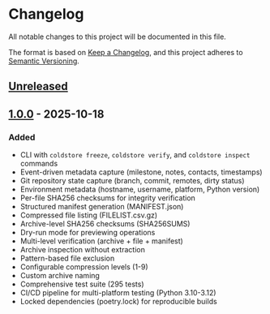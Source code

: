 # Changelog

All notable changes to this project will be documented in this file.

The format is based on [Keep a Changelog](https://keepachangelog.com/en/1.1.0/),
and this project adheres to [Semantic Versioning](https://semver.org/spec/v2.0.0.html).

## [Unreleased]

## [1.0.0] - 2025-10-18

### Added
- CLI with `coldstore freeze`, `coldstore verify`, and `coldstore inspect` commands
- Event-driven metadata capture (milestone, notes, contacts, timestamps)
- Git repository state capture (branch, commit, remotes, dirty status)
- Environment metadata (hostname, username, platform, Python version)
- Per-file SHA256 checksums for integrity verification
- Structured manifest generation (MANIFEST.json)
- Compressed file listing (FILELIST.csv.gz)
- Archive-level SHA256 checksums (SHA256SUMS)
- Dry-run mode for previewing operations
- Multi-level verification (archive + file + manifest)
- Archive inspection without extraction
- Pattern-based file exclusion
- Configurable compression levels (1-9)
- Custom archive naming
- Comprehensive test suite (295 tests)
- CI/CD pipeline for multi-platform testing (Python 3.10-3.12)
- Locked dependencies (poetry.lock) for reproducible builds

[unreleased]: https://github.com/janfasnacht/coldstore/compare/v1.0.0...HEAD
[1.0.0]: https://github.com/janfasnacht/coldstore/releases/tag/v1.0.0
